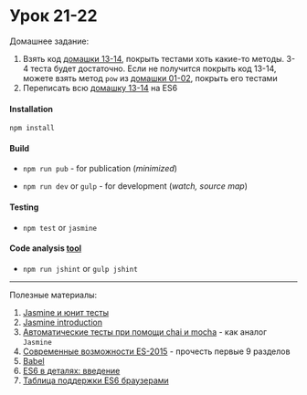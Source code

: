 # Урок 21-22

Домашнее задание:

1. Взять код [домашки 13-14](/js_13-14/), покрыть тестами хоть какие-то методы. 3-4 теста будет достаточно. Если не получится покрыть код 13-14, можете взять метод `pow` из [домашки 01-02](/js_01-02/), покрыть его тестами
2. Переписать всю [домашку 13-14](/js_13-14/) на ES6


#### Installation
```
npm install
```

#### Build

- ```npm run pub``` - for publication (*minimized*)  

- ```npm run dev``` or ```gulp``` - for development (*watch, source map*)

#### Testing

- ```npm test``` or ```jasmine```

#### Code analysis [tool](http://jshint.com/)

- ```npm run jshint``` or ```gulp jshint```

---

Полезные материалы:

1. [Jasmine и юнит тесты](http://stepansuvorov.com/blog/2012/10/jasmine-%D0%B8-%D1%8E%D0%BD%D0%B8%D1%82-%D1%82%D0%B5%D1%81%D1%82%D1%8B/)
2. [Jasmine introduction](http://jasmine.github.io/2.0/introduction.html)
3. [Автоматические тесты при помощи chai и mocha](https://learn.javascript.ru/testing) - как аналог `Jasmine`
4. [Современные возможности ES-2015](https://learn.javascript.ru/es-modern) - прочесть первые 9 разделов
5. [Babel](https://babeljs.io/)
6. [ES6 в деталях: введение](https://habrahabr.ru/post/257005/)
7. [Таблица поддержки ES6 браузерами](https://kangax.github.io/compat-table/es6/)
